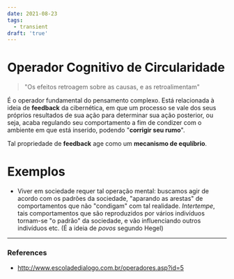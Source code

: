 ```yaml
---
date: 2021-08-23
tags:
  - transient
draft: 'true'
---
```

# Operador Cognitivo de Circularidade
> "Os efeitos retroagem sobre as causas, e as retroalimentam"

É o operador fundamental do pensamento complexo. Está relacionada à ideia de **feedback** da cibernética, em que um processo se vale dos seus próprios resultados de sua ação para determinar sua ação posterior, ou seja, acaba regulando seu comportamento a fim de condizer com o ambiente em que está inserido, podendo "**corrigir seu rumo**". 

Tal propriedade de **feedback** age como um **mecanismo de equlíbrio**. 

# Exemplos
- Viver em sociedade requer tal operação mental: buscamos agir de acordo com os padrões da sociedade, "aparando as arestas" de comportamentos que não "condigam" com tal realidade. *Intertempe*, tais comportamentos que são reproduzidos por vários indivíduos tornam-se "o padrão" da sociedade, e vão influenciando outros indivíduos etc. (É a ideia de *povos* segundo Hegel)

---
### References
- http://www.escoladedialogo.com.br/operadores.asp?id=5